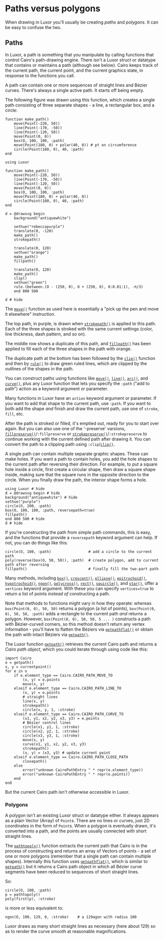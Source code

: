 # Paths versus polygons

When drawing in Luxor you'll usually be creating _paths_ and _polygons_. It can be easy to confuse the two.

## Paths

In Luxor, a path is something that you manipulate by calling
functions that control Cairo's path-drawing engine. There
isn't a Luxor struct or datatype that contains or maintains
a path (although see below). Cairo keeps track of the
current path, the current point, and the current graphics
state, in response to the functions you call.

A path can contain one or more sequences of straight lines
and Bézier curves. There's always a single active path. It starts off being empty.

The following figure was drawn using this function, which creates a
single path consisting of three separate shapes - a line, a
rectangular box, and a circle:

```
function make_path()
    move(Point(-220, 50))
    line(Point(-170, -50))
    line(Point(-120, 50))
    move(Point(0, 0))
    box(O, 100, 100, :path)
    move(Point(180, 0) + polar(40, 0)) # pt on circumference
    circle(Point(180, 0), 40, :path)
end
```

```@setup pathexample
using Luxor

function make_path()
    move(Point(-220, 50))
    line(Point(-170, -50))
    line(Point(-120, 50))
    move(Point(0, 0))
    box(O, 100, 100, :path)
    move(Point(180, 0) + polar(40, 0))
    circle(Point(180, 0), 40, :path)
end

d = @drawsvg begin
    background("antiquewhite")

    sethue("rebeccapurple")
    translate(0, -120)
    make_path()
    strokepath()

    translate(0, 120)
    sethue("orange")
    make_path()
    fillpath()

    translate(0, 120)
    make_path()
    clip()
    sethue("green")
    rule.(between.(O - (250, 0), O + (250, 0), 0:0.01:1), -π/3)
    end 800 500
```

```@example pathexample
d # hide
```

The [`move()`](@ref) function as used here is essentially a "pick up
the pen and move it elsewhere" instruction.

The top path, in purple, is drawn when
[`strokepath()`](@ref) is applied to this path. Each of the
three shapes is stroked with the same current settings
(color, line thickness, dash pattern, and so on).

The middle row shows a duplicate of this path, and
[`fillpath()`](@ref) has been applied to fill each of
the three shapes in the path with orange.

The duplicate path at the bottom has been followed by
the [`clip()`](@ref) function and then by
[`rule()`](@ref) to draw green ruled lines, which are
clipped by the outlines of the shapes in the path.

You can construct paths using functions like [`move()`](@ref),
[`line()`](@ref), [`arc()`](@ref), and [`curve()`](@ref), plus any Luxor function
that lets you specify the `:path` ("add to path") action as a
keyword argument or parameter.

Many functions in Luxor have an `action` keyword argument or
parameter. If you want to add that shape to the current
path, use `:path`. If you want to both add the shape _and_
finish and draw the current path, use one of `stroke`,
`fill`, etc.  

After the path is stroked or filled, it's emptied out, ready
for you to start over again. But you can also use one of the
'-preserve' varsions, [`fillpreserve()`](@ref)/`:fillpreserve` or
[`strokepreserve()`](@ref)/`:strokepreserve` to continue working
with the current defined path after drawing it. You can
convert the path to a clipping path using
`:clip`/[`clip()`](@ref).

A single path can contain multiple separate graphic shapes.
These can make holes. If you want a path to contain holes,
you add the hole shapes to the current path after reversing
their direction. For example, to put a square hole inside a
circle, first create a circular shape, then draw a square
shape inside, making sure that the square runs in the
opposite direction to the circle. When you finally draw the
path, the interior shape forms a hole.

```@example
using Luxor # hide
d = @drawsvg begin # hide
background("antiquewhite") # hide
sethue("purple")
circle(O, 200, :path)
box(O, 100, 100, :path, reversepath=true)
fillpath()
end 800 500 # hide
d # hide
```

If you're constructing the path from simple path commands,
this is easy, and the functions that provide a `reversepath`
keyword argument can help. If not, you can do things like
this:

```
circle(O, 100, :path)                 # add a circle to the current path
poly(reverse(box(O, 50, 50)), :path)  # create polygon, add to current path after reversing
fillpath()                            # finally fill the two-part path
```

Many methods, including [`box()`](@ref), [`crescent()`](@ref),
[`ellipse()`](@ref), [`epitrochoid()`](@ref),
[`hypotrochoid()`](@ref), [`ngon()`](@ref),
[`polycross()`](@ref), [`rect()`](@ref),
[`squircle()`](@ref), and [`star()`](@ref), offer a
`vertices` keyword argument. With these you can specify
`vertices=true` to return a list of points _instead of_
constructing a path.

Note that methods to functions might vary in how they
operate: whereas `box(Point(0, 0), 50, 50)` returns a
polygon (a list of points), `box(Point(0, 0), 50, 50,
:path)` adds a rectangle to the current path _and_ returns a
polygon. However, `box(Point(0, 0), 50, 50, 5 ... )`
constructs a path with Bézier-curved corners, so this
method doesn't return any vertex information - you'll have
to flatten the Béziers via [`getpathflat()`](@ref) or obtain the
path with intact Béziers via [`getpath()`](@ref).

The Luxor function [`getpath()`](@ref) retrieves the current
Cairo path and returns a _Cairo path object_, which you
could iterate through using code like this:

```
import Cairo
o = getpath()
x, y = currentpoint()
for e in o
    if e.element_type == Cairo.CAIRO_PATH_MOVE_TO
        (x, y) = e.points
        move(x, y)
    elseif e.element_type == Cairo.CAIRO_PATH_LINE_TO
        (x, y) = e.points
        # straight lines
        line(x, y)
        strokepath()
        circle(x, y, 1, :stroke)
    elseif e.element_type == Cairo.CAIRO_PATH_CURVE_TO
        (x1, y1, x2, y2, x3, y3) = e.points
        # Bézier control lines
        circle(x1, y1, 1, :stroke)
        circle(x2, y2, 1, :stroke)
        circle(x3, y3, 1, :stroke)
        move(x, y)
        curve(x1, y1, x2, y2, x3, y3)
        strokepath()
        (x, y) = (x3, y3) # update current point
    elseif e.element_type == Cairo.CAIRO_PATH_CLOSE_PATH
        closepath()
    else
        error("unknown CairoPathEntry " * repr(e.element_type))
        error("unknown CairoPathEntry " * repr(e.points))
    end
end
```

But the current Cairo path isn't otherwise accessible in Luxor.

### Polygons

A polygon isn't an existing Luxor struct or datatype either.
It always appears as a plain Vector (Array) of `Point`s.
There are no lines or curves, just 2D coordinates in the
form of `Point`s. When a polygon is eventually drawn, it's
converted into a path, and the points are usually connected
with short straight lines.

The [`pathtopoly()`](@ref) function extracts the current
path that Cairo is in the process of constructing and
returns an array of Vectors of points - a set of one or more
polygons (remember that a single path can contain multiple
shapes). Internally this function uses
[`getpathflat()`](@ref), which is similar to
[`getpath()`](@ref) but it returns a Cairo path object in
which all Bézier curve segments have been reduced to
sequences of short straight lines.

So:

```
circle(O, 100, :path)
p = pathtopoly()
poly(first(p), :stroke)
```

is more or less equivalent to:

```
ngon(O, 100, 129, 0, :stroke)    # a 129agon with radius 100
```

Luxor draws as many short straight lines as necessary (here
about 129) so as to render the curve smooth at reasonable
magnifications.
